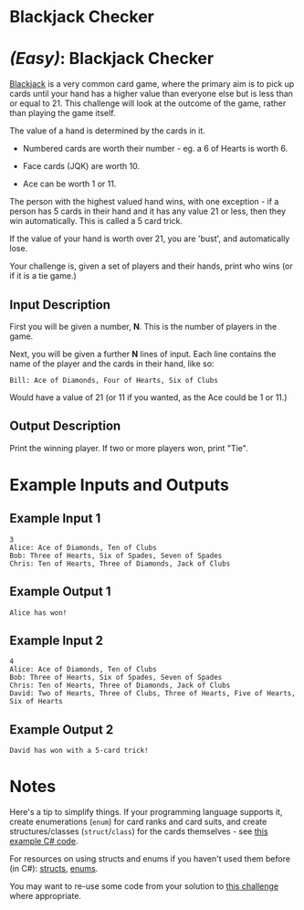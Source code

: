 # Blackjack Checker
<div class="md"><h1><a href="#EasyIcon"></a> <em>(Easy)</em>: Blackjack Checker</h1>
<p><a href="https://en.wikipedia.org/wiki/Blackjack">Blackjack</a> is a very common card game, where the primary aim is to pick up cards until your hand has a higher value than everyone else but is less than or equal to 21. This challenge will look at the outcome of the game, rather than playing the game itself.</p>
<p>The value of a hand is determined by the cards in it.</p>
<ul>
<li><p>Numbered cards are worth their number - eg. a 6 of Hearts is worth 6.</p></li>
<li><p>Face cards (JQK) are worth 10.</p></li>
<li><p>Ace can be worth 1 or 11.</p></li>
</ul>
<p>The person with the highest valued hand wins, with one exception - if a person has 5 cards in their hand and it has any value 21 or less, then they win automatically. This is called a 5 card trick.</p>
<p>If the value of your hand is worth over 21, you are 'bust', and automatically lose.</p>
<p>Your challenge is, given a set of players and their hands, print who wins (or if it is a tie game.)</p>
<h2>Input Description</h2>
<p>First you will be given a number, <strong>N</strong>. This is the number of players in the game.</p>
<p>Next, you will be given a further <strong>N</strong> lines of input. Each line contains the name of the player and the cards in their hand, like so:</p>
<pre><code>Bill: Ace of Diamonds, Four of Hearts, Six of Clubs
</code></pre>
<p>Would have a value of 21 (or 11 if you wanted, as the Ace could be 1 or 11.)</p>
<h2>Output Description</h2>
<p>Print the winning player. If two or more players won, print "Tie".</p>
<h1>Example Inputs and Outputs</h1>
<h2>Example Input 1</h2>
<pre><code>3
Alice: Ace of Diamonds, Ten of Clubs
Bob: Three of Hearts, Six of Spades, Seven of Spades
Chris: Ten of Hearts, Three of Diamonds, Jack of Clubs
</code></pre>
<h2>Example Output 1</h2>
<pre><code>Alice has won!
</code></pre>
<h2>Example Input 2</h2>
<pre><code>4
Alice: Ace of Diamonds, Ten of Clubs
Bob: Three of Hearts, Six of Spades, Seven of Spades
Chris: Ten of Hearts, Three of Diamonds, Jack of Clubs
David: Two of Hearts, Three of Clubs, Three of Hearts, Five of Hearts, Six of Hearts
</code></pre>
<h2>Example Output 2</h2>
<pre><code>David has won with a 5-card trick!
</code></pre>
<h1>Notes</h1>
<p>Here's a tip to simplify things. If your programming language supports it, create enumerations (<code>enum</code>) for card ranks and card suits, and create structures/classes (<code>struct</code>/<code>class</code>) for the cards themselves - see <a href="https://github.com/DropTableSpoon/Challenge170Easy/blob/master/Challenge170Easy/Cards/Card.cs">this example C# code</a>.</p>
<p>For resources on using structs and enums if you haven't used them before (in C#): <a href="https://duckduckgo.com/l/?kh=-1&amp;uddg=http%3A%2F%2Fmsdn.microsoft.com%2Fen-us%2Flibrary%2Fsaxz13w4.aspx">structs</a>, <a href="http://msdn.microsoft.com/en-us/library/sbbt4032.aspx">enums</a>.</p>
<p>You may want to re-use some code from your solution to <a href="http://www.reddit.com/r/dailyprogrammer/comments/24r50l/">this challenge</a> where appropriate.</p>
</div>
